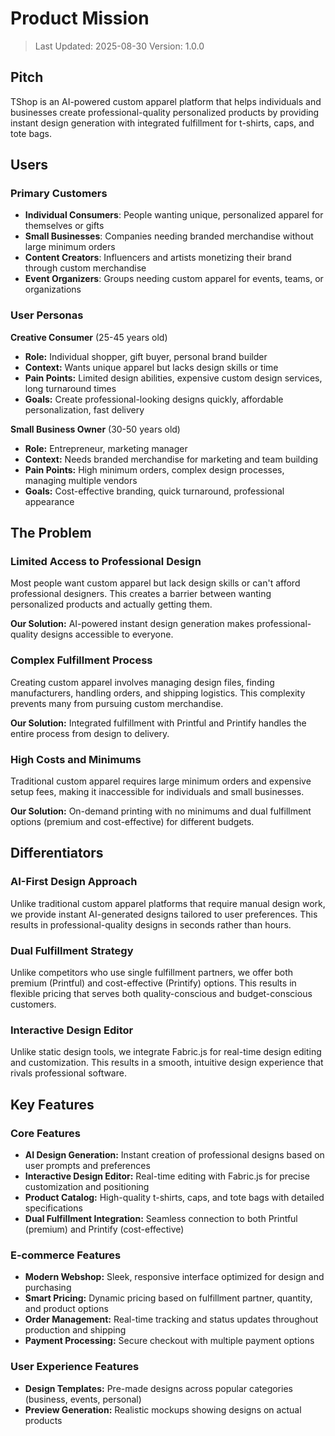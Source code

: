 # Product Mission

> Last Updated: 2025-08-30
> Version: 1.0.0

## Pitch

TShop is an AI-powered custom apparel platform that helps individuals and businesses create professional-quality personalized products by providing instant design generation with integrated fulfillment for t-shirts, caps, and tote bags.

## Users

### Primary Customers

- **Individual Consumers**: People wanting unique, personalized apparel for themselves or gifts
- **Small Businesses**: Companies needing branded merchandise without large minimum orders
- **Content Creators**: Influencers and artists monetizing their brand through custom merchandise
- **Event Organizers**: Groups needing custom apparel for events, teams, or organizations

### User Personas

**Creative Consumer** (25-45 years old)
- **Role:** Individual shopper, gift buyer, personal brand builder
- **Context:** Wants unique apparel but lacks design skills or time
- **Pain Points:** Limited design abilities, expensive custom design services, long turnaround times
- **Goals:** Create professional-looking designs quickly, affordable personalization, fast delivery

**Small Business Owner** (30-50 years old)
- **Role:** Entrepreneur, marketing manager
- **Context:** Needs branded merchandise for marketing and team building
- **Pain Points:** High minimum orders, complex design processes, managing multiple vendors
- **Goals:** Cost-effective branding, quick turnaround, professional appearance

## The Problem

### Limited Access to Professional Design

Most people want custom apparel but lack design skills or can't afford professional designers. This creates a barrier between wanting personalized products and actually getting them.

**Our Solution:** AI-powered instant design generation makes professional-quality designs accessible to everyone.

### Complex Fulfillment Process

Creating custom apparel involves managing design files, finding manufacturers, handling orders, and shipping logistics. This complexity prevents many from pursuing custom merchandise.

**Our Solution:** Integrated fulfillment with Printful and Printify handles the entire process from design to delivery.

### High Costs and Minimums

Traditional custom apparel requires large minimum orders and expensive setup fees, making it inaccessible for individuals and small businesses.

**Our Solution:** On-demand printing with no minimums and dual fulfillment options (premium and cost-effective) for different budgets.

## Differentiators

### AI-First Design Approach

Unlike traditional custom apparel platforms that require manual design work, we provide instant AI-generated designs tailored to user preferences. This results in professional-quality designs in seconds rather than hours.

### Dual Fulfillment Strategy

Unlike competitors who use single fulfillment partners, we offer both premium (Printful) and cost-effective (Printify) options. This results in flexible pricing that serves both quality-conscious and budget-conscious customers.

### Interactive Design Editor

Unlike static design tools, we integrate Fabric.js for real-time design editing and customization. This results in a smooth, intuitive design experience that rivals professional software.

## Key Features

### Core Features

- **AI Design Generation:** Instant creation of professional designs based on user prompts and preferences
- **Interactive Design Editor:** Real-time editing with Fabric.js for precise customization and positioning
- **Product Catalog:** High-quality t-shirts, caps, and tote bags with detailed specifications
- **Dual Fulfillment Integration:** Seamless connection to both Printful (premium) and Printify (cost-effective)

### E-commerce Features

- **Modern Webshop:** Sleek, responsive interface optimized for design and purchasing
- **Smart Pricing:** Dynamic pricing based on fulfillment partner, quantity, and product options
- **Order Management:** Real-time tracking and status updates throughout production and shipping
- **Payment Processing:** Secure checkout with multiple payment options

### User Experience Features

- **Design Templates:** Pre-made designs across popular categories (business, events, personal)
- **Preview Generation:** Realistic mockups showing designs on actual products